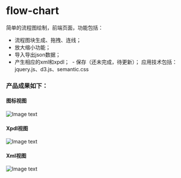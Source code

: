 # flow-chart
  简单的流程图绘制，前端页面，功能包括：
  - 流程图块生成、拖拽、连线；
  - 放大缩小功能；
  - 导入导出json数据；
  - 产生相应的xml和xpdl；
  - 保存（还未完成，待更新）；
应用技术包括：jquery.js、d3.js、semantic.css
### 产品成果如下：
#### 图标视图
![Image text](https://github.com/zhangyuanliang/flow-chart/blob/master/img/img_1.jpg)
#### Xpdl视图
![Image text](https://github.com/zhangyuanliang/flow-chart/blob/master/img/img_2.jpg)
#### Xml视图
![Image text](https://github.com/zhangyuanliang/flow-chart/blob/master/img/img_3.jpg)
